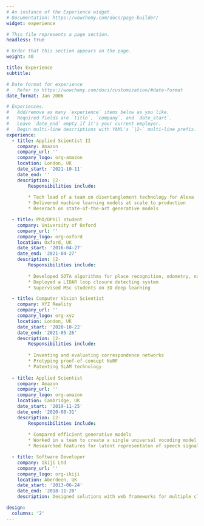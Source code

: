 ```yaml
---
# An instance of the Experience widget.
# Documentation: https://wowchemy.com/docs/page-builder/
widget: experience

# This file represents a page section.
headless: true

# Order that this section appears on the page.
weight: 40

title: Experience
subtitle:

# Date format for experience
#   Refer to https://wowchemy.com/docs/customization/#date-format
date_format: Jan 2006

# Experiences.
#   Add/remove as many `experience` items below as you like.
#   Required fields are `title`, `company`, and `date_start`.
#   Leave `date_end` empty if it's your current employer.
#   Begin multi-line descriptions with YAML's `|2-` multi-line prefix.
experience:
  - title: Applied Scientist II
    company: Amazon
    company_url: ''
    company_logo: org-amazon
    location: London, UK
    date_start: '2021-10-11'
    date_end: ''
    description: |2-
        Responsibilities include:
        
        * Tech lead of a team on disentanglement technology for Alexa
        * Delivered machine learning models at scale to production
        * Reserach on state-of-the-art generative models

  - title: PhD/DPhil student
    company: University of Oxford
    company_url: ''
    company_logo: org-oxford
    location: Oxford, UK
    date_start: '2016-04-27'
    date_end: '2021-04-27'
    description: |2-
        Responsibilities include:
        
        * Developed SOTA algorithms for place recognition, odometry, navigation
        * Deployed a LIDAR loop closure detecting system
        * Supervised MSc students on 3D deep learning

  - title: Computer Vision Scientist
    company: XYZ Reality
    company_url: ''
    company_logo: org-xyz
    location: London, UK
    date_start: '2020-10-22'
    date_end: '2021-05-26'
    description: |2-
        Responsibilities include:
        
        * Inventing and evaluating correspondence networks
        * Protyping proof-of-concept NeRF
        * Patenting SLAM technology
        
  - title: Applied Scientist
    company: Amazon
    company_url: ''
    company_logo: org-amazon
    location: Cambridge, UK
    date_start: '2019-11-25'
    date_end: '2020-08-31'
    description: |2-
        Responsibilities include:
        
        * Compared efficient generative models
        * Worked in a team to create a single universal vocoding model replacing 43 other models
        * Researched features for latent representaton of speech signals

  - title: Software Developer
    company: Ikiji Ltd
    company_url: ''
    company_logo: org-ikiji
    location: Aberdeen, UK
    date_start: '2013-06-24'
    date_end: '2018-11-20'
    description: Designed solutions with web frameworks for multiple clients

design:
  columns: '2'
---
```

